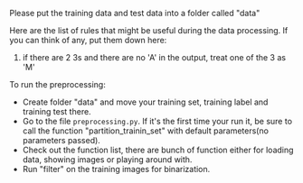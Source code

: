 Please put the training data and test data into a folder called "data"

Here are the list of rules that might be useful during the data processing. If you can think of any, put them down here:
1. if there are 2 3s and there are no 'A' in the output, treat one of the 3 as 'M'

To run the preprocessing:
- Create folder "data" and move your training set, training label and training test there.
- Go to the file `preprocessing.py`. If it's the first time your run it, be sure to call the function "partition_trainin_set" with default parameters(no parameters passed).
- Check out the function list, there are bunch of function either for loading data, showing images or playing around with.
- Run "filter" on the training images for binarization.